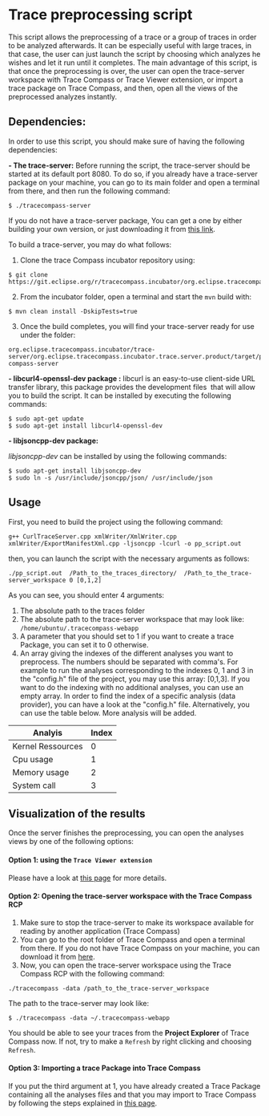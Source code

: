# Trace preprocessing script

This script allows the preprocessing of a trace or a group of traces in order to be analyzed afterwards. It can be especially useful with large traces, in that case, the user can just launch the script by choosing which analyzes he wishes and let it run until it completes. The main advantage of this script, is that once the preprocessing is over, the user can open the trace-server workspace with Trace Compass or Trace Viewer extension, or import a trace package on Trace Compass, and then, open all the views of the preprocessed analyzes instantly.



## Dependencies:

In order to use this script, you should make sure of having the following dependencies:

**- The trace-server:** 
Before running the script, the trace-server should be started at its default port 8080. To do so, if you already have a trace-server package on your machine, you can go to its main folder and open a terminal from there, and then run the following command:

```
$ ./tracecompass-server
```

If you do not have a trace-server package, You can get a one by either building your own version, or just downloading it from [this link](https://download.eclipse.org/tracecompass.incubator/trace-server/rcp/).

To build a trace-server, you may do what follows:
1. Clone the trace Compass incubator repository using:

```
$ git clone https://git.eclipse.org/r/tracecompass.incubator/org.eclipse.tracecompass.incubator
```

2. From the incubator folder, open a terminal and start the `mvn` build with:

```
$ mvn clean install -DskipTests=true
```

3. Once the build completes, you will find your trace-server ready for use under the folder:

```
org.eclipse.tracecompass.incubator/trace-server/org.eclipse.tracecompass.incubator.trace.server.product/target/products/traceserver/linux/gtk/x86_64/trace-compass-server
```


**- libcurl4-openssl-dev package :** libcurl is an easy-to-use client-side URL transfer library, this package provides the development files  that will allow you to build the script. It can be installed by executing the following commands:

```  
$ sudo apt-get update 
$ sudo apt-get install libcurl4-openssl-dev
```


**- libjsoncpp-dev package:**

*libjsoncpp-dev* can be installed by using the following commands:
```
$ sudo apt-get install libjsoncpp-dev
$ sudo ln -s /usr/include/jsoncpp/json/ /usr/include/json
```


## Usage
First, you need to build the project using the following command:

```
g++ CurlTraceServer.cpp xmlWriter/XmlWriter.cpp xmlWriter/ExportManifestXml.cpp -ljsoncpp -lcurl -o pp_script.out
```

then, you can launch the script with the necessary arguments as follows:
```
./pp_script.out  /Path_to_the_traces_directory/  /Path_to_the_trace-server_workspace 0 [0,1,2]
```

As you can see, you should enter 4 arguments:

1. The absolute path to the traces folder 
2. The absolute path to the trace-server workspace that may look like: `/home/ubuntu/.tracecompass-webapp`
3. A parameter that you should set to 1 if you want to create a trace Package, you can set it to 0 otherwise.
4. An array giving the indexes of the different analyses you want to preprocess. The numbers should be separated with comma's. For example to run the analyses corresponding to the indexes 0, 1 and 3 in the "config.h" file of the project, you may use this array: [0,1,3]. If you want to do the indexing with no additional analyses, you can use an empty array. In order to find the index of a specific analysis (data provider), you can have a look at the "config.h" file. Alternatively, you can use the table below. More analysis will be added.

| Analyis             | Index  |
| ------------------- | -----  |
| Kernel Ressources   | 0      |
| Cpu usage           | 1      |
| Memory usage        | 2      |
| System call         | 3      |


## Visualization of the results
Once the server finishes the preprocessing, you can open the analyses views by one of the following options:

#### Option 1: using the `Trace Viewer extension`
Please have a look at [this page](https://github.com/theia-ide/theia-trace-extension) for more details.

#### Option 2: Opening the trace-server workspace with the Trace Compass RCP
1. Make sure to stop the trace-server to make its workspace available for reading by another application (Trace Compass)
2. You can go to the root folder of Trace Compass and open a terminal from there. If you do not have Trace Compass on your machine, you can download it from [here](https://www.eclipse.org/tracecompass/). 
3. Now, you can open the trace-server workspace using the Trace Compass RCP with the following command:
```
./tracecompass -data /path_to_the_trace-server_workspace
```
The path to the trace-server may look like:
```
$ ./tracecompass -data ~/.tracecompass-webapp
```
You should be able to see your traces from the **Project Explorer** of Trace Compass now. If not, try to make a `Refresh` by right clicking and choosing `Refresh`.


#### Option 3: Importing a trace Package into Trace Compass
If you put the third argument at 1, you have already created a Trace Package containing all the analyses files and that you may import to Trace Compass by following the steps explained in [this page](https://archive.eclipse.org/tracecompass/doc/stable/org.eclipse.tracecompass.doc.user/Trace-Compass-Main-Features.html#Importing_2).



